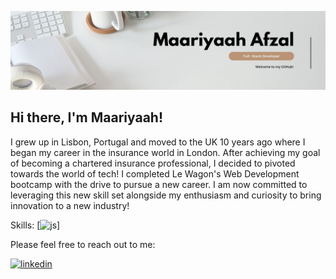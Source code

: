 ![Banner](MaariyaahBanner2.jpg)

## Hi there, I'm Maariyaah!

I grew up in Lisbon, Portugal and moved to the UK 10 years ago where I  began my career in the insurance world in London. After achieving my goal of becoming a chartered insurance professional, I decided to pivoted towards the world of tech! I  completed Le Wagon's Web Development bootcamp with the drive to pursue a new career. I am now committed to leveraging this new skill set alongside my enthusiasm and curiosity to bring innovation to a new industry!

Skills:
[<img src='![js](https://github.com/Maariyaah/Maariyaah/assets/139125011/f072403a-0806-403a-9bf8-1c086d0e8a68)' alt='js' height='40'>]


Please feel free to reach out to me:

[<img src='https://github.com/Maariyaah/Maariyaah/assets/139125011/f76a5b94-5750-447d-b643-18a7b544ba8a' alt='linkedin' height='20'>](https://www.linkedin.com/in/maariyaah-afzal//) 


<!--
**Maariyaah/Maariyaah** is a ✨ _special_ ✨ repository because its `README.md` (this file) appears on your GitHub profile.

Here are some ideas to get you started:

- 🔭 I’m currently working on ...
- 🌱 I’m currently learning ...
- 👯 I’m looking to collaborate on ...
- 🤔 I’m looking for help with ...
- 💬 Ask me about ...
- 📫 How to reach me: ...
- 😄 Pronouns: ...
- ⚡ Fun fact: ...
-->
